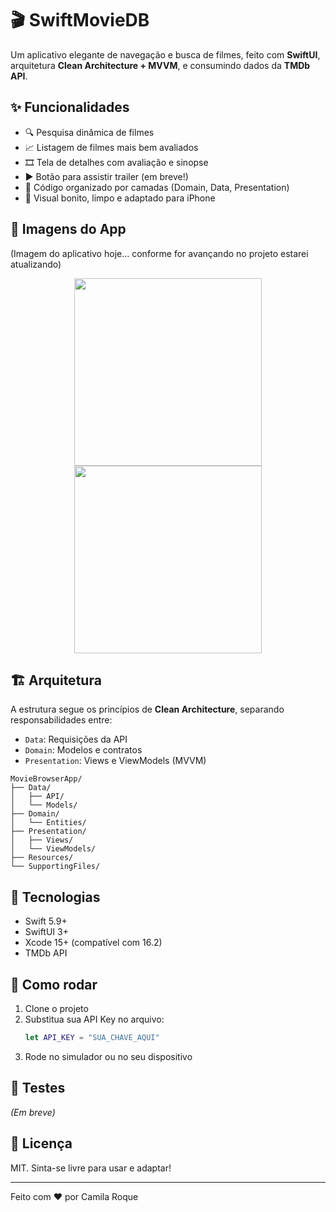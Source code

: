 # 🎬 SwiftMovieDB

Um aplicativo elegante de navegação e busca de filmes, feito com **SwiftUI**, arquitetura **Clean Architecture + MVVM**, e consumindo dados da **TMDb API**.

## ✨ Funcionalidades

- 🔍 Pesquisa dinâmica de filmes
- 📈 Listagem de filmes mais bem avaliados
- 🎞️ Tela de detalhes com avaliação e sinopse
- ▶️ Botão para assistir trailer (em breve!)
- 🧠 Código organizado por camadas (Domain, Data, Presentation)
- 🎨 Visual bonito, limpo e adaptado para iPhone

## 📱 Imagens do App
(Imagem do aplicativo hoje... conforme for avançando no projeto estarei atualizando)
<p align="center">
  <img src="https://github.com/user-attachments/assets/836bbf41-9122-45c7-a945-ad55fb8e4c3c" width="300"/>
  <img src="https://github.com/user-attachments/assets/68c177da-bd20-4fd3-8865-621512b4e0ff" width="300"/>
</p>

## 🏗️ Arquitetura

A estrutura segue os princípios de **Clean Architecture**, separando responsabilidades entre:

- `Data`: Requisições da API
- `Domain`: Modelos e contratos
- `Presentation`: Views e ViewModels (MVVM)

```
MovieBrowserApp/
├── Data/
│   ├── API/
│   └── Models/
├── Domain/
│   └── Entities/
├── Presentation/
│   ├── Views/
│   └── ViewModels/
├── Resources/
└── SupportingFiles/
```

## 🔧 Tecnologias

- Swift 5.9+
- SwiftUI 3+
- Xcode 15+ (compatível com 16.2)
- TMDb API

## 🚀 Como rodar

1. Clone o projeto
2. Substitua sua API Key no arquivo:
   ```swift
   let API_KEY = "SUA_CHAVE_AQUI"
   ```
3. Rode no simulador ou no seu dispositivo

## 🧪 Testes

*(Em breve)*

## 📝 Licença

MIT. Sinta-se livre para usar e adaptar!

---

Feito com ❤️ por Camila Roque

